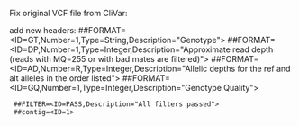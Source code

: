 
Fix original VCF file from CliVar:

add new headers:
     ##FORMAT=<ID=GT,Number=1,Type=String,Description="Genotype">
     ##FORMAT=<ID=DP,Number=1,Type=Integer,Description="Approximate read depth (reads with MQ=255 or with bad mates are filtered)">
     ##FORMAT=<ID=AD,Number=R,Type=Integer,Description="Allelic depths for the ref and alt alleles in the order listed">
     ##FORMAT=<ID=GQ,Number=1,Type=Integer,Description="Genotype Quality">
     
     ##FILTER=<ID=PASS,Description="All filters passed">
     ##contig=<ID=1>

